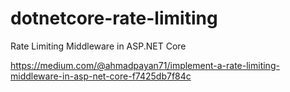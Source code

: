 # dotnetcore-rate-limiting
Rate Limiting Middleware in ASP.NET Core

https://medium.com/@ahmadpayan71/implement-a-rate-limiting-middleware-in-asp-net-core-f7425db7f84c
